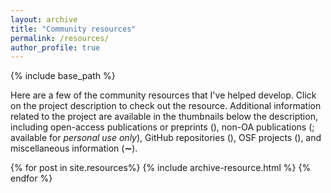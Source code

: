 ```yaml
---
layout: archive
title: "Community resources"
permalink: /resources/
author_profile: true
---
```


{% include base_path %}

Here are a few of the community resources that I've helped develop. Click on
the project description to check out the resource. Additional information
related to the project are available in the thumbnails below the description,
including
open-access publications or preprints <nobr>(<i class="ai ai-fw ai-open-access-square"></i>)</nobr>,
non-OA publications <nobr>(<i class="fa fa-file-pdf-o" aria-hidden="true"></i>;</nobr>
available for *personal use only*),
GitHub repositories <nobr>(<i class="fa fa-github" aria-hidden="true"></i>)</nobr>,
OSF projects <nobr>(<i class="ai ai-fw ai-osf"></i>)</nobr>, and
miscellaneous information <nobr>(<b>∼</b>)</nobr>.

{% for post in site.resources%}
  {% include archive-resource.html %}
{% endfor %}
